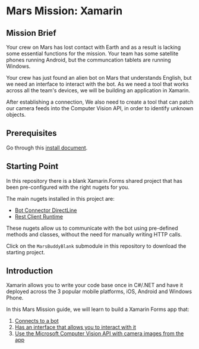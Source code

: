 # Mars Mission: Xamarin

## Mission Brief
Your crew on Mars has lost contact with Earth and as a result is lacking some essential functions for the mission. Your team has some satellite phones running Android, but the communcation tablets are running Windows.

Your crew has just found an alien bot on Mars that understands English, but we need an interface to interact with the bot. As we need a tool that works across all the team's devices, we will be building an application in Xamarin.

After establishing a connection, We also need to create a tool that can patch our camera feeds into the Computer Vision API, in order to identify unknown objects.

## Prerequisites
Go through this [install document](https://github.com/jamesleeht/MarsXamarin/blob/master/INSTALL.md).

## Starting Point
In this repository there is a blank Xamarin.Forms shared project that has been pre-configured with the right nugets for you.

The main nugets installed in this project are:
- [Bot Connector DirectLine](https://www.nuget.org/packages/Microsoft.Bot.Connector.DirectLine/3.0.0)
- [Rest Client Runtime](https://www.nuget.org/packages/Microsoft.Rest.ClientRuntime/)

These nugets allow us to communicate with the bot using pre-defined methods and classes, without the need for manually writing HTTP calls.

Click on the `MarsBuddyBlank` submodule in this repository to download the starting project.  

## Introduction
Xamarin allows you to write your code base once in C#/.NET and have it deployed across the 3 popular mobile platforms, iOS, Android and Windows Phone.

In this Mars Mission guide, we will learn to build a Xamarin Forms app that:

1. [Connects to a bot](https://github.com/jamesleeht/MarsXamarin/blob/master/MISSION1.md)
2. [Has an interface that allows you to interact with it](https://github.com/jamesleeht/MarsXamarin/blob/master/MISSION2.md)
3. [Use the Microsoft Computer Vision API with camera images from the app](https://github.com/jamesleeht/MarsXamarin/blob/master/MISSION3.md)
